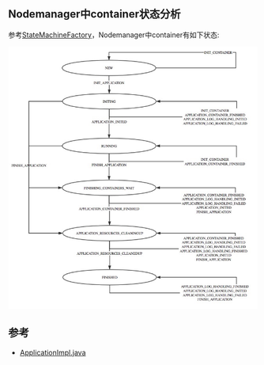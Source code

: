 ## Nodemanager中container状态分析

参考[StateMachineFactory](https://github.com/apache/hadoop/blob/branch-2.6.0/hadoop-yarn-project/hadoop-yarn/hadoop-yarn-server/hadoop-yarn-server-nodemanager/src/main/java/org/apache/hadoop/yarn/server/nodemanager/containermanager/application/ApplicationImpl.java#L130)，Nodemanager中container有如下状态:

![nm_application_status](imgs/nmAppStatus.jpg)

## 参考
- [ApplicationImpl.java](https://github.com/apache/hadoop/blob/branch-2.6.0/hadoop-yarn-project/hadoop-yarn/hadoop-yarn-server/hadoop-yarn-server-nodemanager/src/main/java/org/apache/hadoop/yarn/server/nodemanager/containermanager/application/ApplicationImpl.java)

